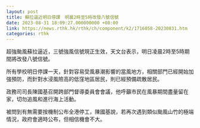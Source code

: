```yaml
---
layout: post
title: 蘇拉逼近明日停課　明晨2時至5時改發八號信號
date: 2023-08-31 18:09:27.000000000 +08:00
link: https://news.rthk.hk/rthk/ch/component/k2/1716058-20230831.htm
categories: rthk
---
```


超強颱風蘇拉逼近，三號強風信號現正生效，天文台表示，明日凌晨2時至5時期間將改發八號信號。

所有學校明日停課一天，針對容易受風暴潮影響的當風地方，相關部門已經開始加強預防，而針對水浸風險高的低窪地區居民，則已經預備疏散居民。

政務司司長陳國基召開跨部門督導委員會會議，他呼籲市民在風暴期間盡量留在家，切勿追風和進行海上活動。

被問到有無需要按機制公布全港停工，陳國基說，若再次遇到類似颱風山竹的極端情況，政府會適時公布，但相信機會不大。

